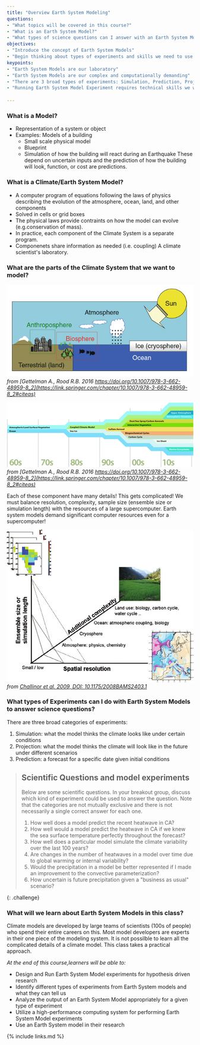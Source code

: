 ```yaml
---
title: "Overview Earth System Modeling"
questions:
- "What topics will be covered in this course?"
- "What is an Earth System Model?"
- "What types of science questions can I answer with an Earth System Model?"
objectives:
- "Introduce the concept of Earth System Models"
- "Begin thinking about types of experiments and skills we need to use them"
keypoints:
- "Earth System Models are our laboratory"
- "Earth System Models are our complex and computationally demanding"
- "There are 3 broad types of experiments: Simulation, Prediction, Projection" 
- "Running Earth System Model Experiment requires technical skills we will learn"

---
```


### What is a Model?
* Representation of a system or object
* Examples: Models of a building
  * Small scale physical model
  * Blueprint
  * Simulation of how the building will react during an Earthquake
These depend on uncertain inputs and the prediction of how the building will look, function, or cost are predictions.

### What is a Climate/Earth System Model?

* A computer program of equations following the laws of physics describing the evolution of the atmosphere, ocean, land, and other components
* Solved in cells or grid boxes
* The physical laws provide contraints on how the model can evolve (e.g.conservation of mass).
* In practice, each component of the Climate System is a separate program.  
* Componenets share information as needed (i.e. coupling)
A climate scientist's laboratory. 

### What are the parts of the Climate System that we want to model?

![Components of the Earth System](../fig/Picture1.png)
*from [Gettelman A., Rood R.B. 2016 https://doi.org/10.1007/978-3-662-48959-8_2](https://link.springer.com/chapter/10.1007/978-3-662-48959-8_2#citeas)*

![Increasing Complexity of Models over Time](../fig/311434_1_En_4_Fig8_HTML.png)
*from [Gettelman A., Rood R.B. 2016 https://doi.org/10.1007/978-3-662-48959-8_2](https://link.springer.com/chapter/10.1007/978-3-662-48959-8_2#citeas)*

Each of these component have many details!  This gets complicated! We must balance resolution, complexity, sample size (ensemble size or simulation length) with the resources of a large supercomputer. Earth system models demand significant computer resources even for a supercomputer!


![Tradeoffs](../fig/Schematic-representation-of-the-trade-offs-in-climate-modeling-Additional-computer-power.png)
*from [Challinor et al. 2009, DOI: 10.1175/2008BAMS2403.1](https://journals-ametsoc-org.mutex.gmu.edu/bams/article/90/6/836/59635/Methods-and-Resources-for-Climate-Impacts)*

### What types of Experiments can I do with Earth System Models to answer science questions?

There are three broad categories of experiments:
1. Simulation: what the model thinks the climate looks like under certain conditions
2. Projection: what the model thinks the climate will look like in the future under different scenarios
3. Prediction: a forecast for a specific date given initial conditions

> ## Scientific Questions and model experiments
> Below are some scientific questions.  In your breakout group, discuss which kind of experiment could be used to answer the question. Note that the categories are not mutually exclusive and there is not necessarily a single correct answer for each one.
> 
> 1. How well does a model predict the recent heatwave in CA?
> 2. How well would a model predict the heatwave in CA if we knew the sea surface temperature perfectly throughout the forecast?
> 4. How well does a particular model simulate the climate variability over the last 100 years?
> 5. Are changes in the number of heatwaves in a model over time due to global warming or internal variability?
> 6. Would the precipitation in a model be better represented if I made an improvement to the convective parameterization?
> 7. How uncertain is future  precipitation given a "business as usual" scenario?
>
> 
{: .challenge}

### What will we learn about Earth System Models in this class?
Climate models are developed by large teams of scientists (100s of people) who spend their entire careers on this. Most model developers are experts in their one piece of the modeling system.   It is not possilble to learn all the complicated details of a climate model. This class takes a practical approach.

_At the end of this course,learners will be able to:_
* Design and Run Earth System Model experiments for hypothesis driven research
* Identify different types of experiments from Earth System models and what they can tell us
* Analyze the output of an Earth System Model appropriately for a given type of experiment
* Utilize a high-performance computing system for performing Earth System Model experiments
* Use an Earth System model in their research
 
{% include links.md %}


